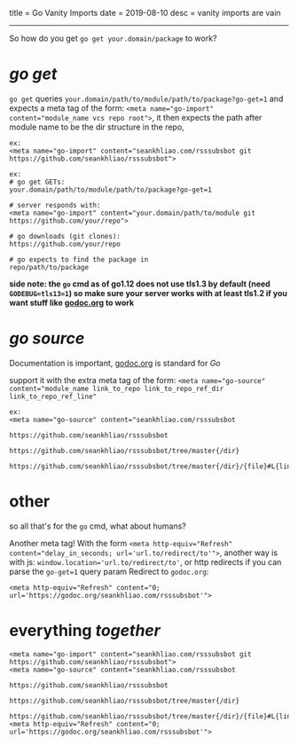 title = Go Vanity Imports
date = 2019-08-10
desc = vanity imports are vain

---

So how do you get `go get your.domain/package` to work?

# _go get_

`go get` queries `your.domain/path/to/module/path/to/package?go-get=1`
and expects a meta tag of the form: `<meta name="go-import" content="module_name vcs repo root">`,
it then expects the path after module name to be the dir structure in the repo,

```
ex:
<meta name="go-import" content="seankhliao.com/rsssubsbot git https://github.com/seankhliao/rsssubsbot">

ex:
# go get GETs:
your.domain/path/to/module/path/to/package?go-get=1

# server responds with:
<meta name="go-import" content="your.domain/path/to/module git https://github.com/your/repo">

# go downloads (git clones):
https://github.com/your/repo

# go expects to find the package in
repo/path/to/package
```

**side note:
the `go` cmd as of go1.12 does not use tls1.3 by default
(need `GODEBUG=tls13=1`)
so make sure your server works with at least tls1.2
if you want stuff like [godoc.org](godoc.org) to work**

# _go source_

Documentation is important,
[godoc.org](godoc.org) is standard for _Go_

support it with the extra meta tag of the form: `<meta name="go-source" content="module_name link_to_repo link_to_repo_ref_dir link_to_repo_ref_line"`

```
ex:
<meta name="go-source" content="seankhliao.com/rsssubsbot
                                https://github.com/seankhliao/rsssubsbot
                                https://github.com/seankhliao/rsssubsbot/tree/master{/dir}
                                https://github.com/seankhliao/rsssubsbot/tree/master{/dir}/{file}#L{line}">
```

# other

so all that's for the `go` cmd,
what about humans?

Another meta tag!
With the form `<meta http-equiv="Refresh" content="delay_in_seconds; url='url.to/redirect/to'">`,
another way is with js: `window.location='url.to/redirect/to'`,
or http redirects if you can parse the `go-get=1` query param
Redirect to `godoc.org`:

```
<meta http-equiv="Refresh" content="0; url='https://godoc.org/seankhliao.com/rsssubsbot'">
```

# everything _together_

```
<meta name="go-import" content="seankhliao.com/rsssubsbot git https://github.com/seankhliao/rsssubsbot">
<meta name="go-source" content="seankhliao.com/rsssubsbot
                                https://github.com/seankhliao/rsssubsbot
                                https://github.com/seankhliao/rsssubsbot/tree/master{/dir}
                                https://github.com/seankhliao/rsssubsbot/tree/master{/dir}/{file}#L{line}">
<meta http-equiv="Refresh" content="0; url='https://godoc.org/seankhliao.com/rsssubsbot'">
```
